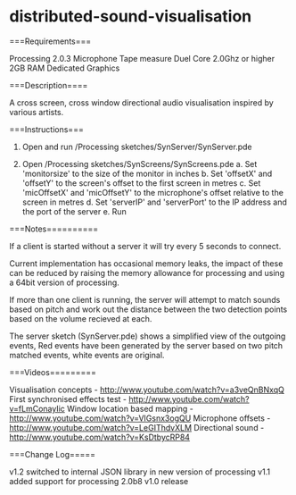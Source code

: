 distributed-sound-visualisation
===============================

   ===Requirements===
   
   Processing 2.0.3
   Microphone
   Tape measure
   Duel Core 2.0Ghz or higher
   2GB RAM
   Dedicated Graphics
   
   
   ===Description====
   
   A cross screen, cross window directional audio visualisation inspired by various artists.
      

   ===Instructions===

   1) Open and run /Processing sketches/SynServer/SynServer.pde
   
   2) Open /Processing sketches/SynScreens/SynScreens.pde
     a. Set 'monitorsize' to the size of the monitor in inches
     b. Set 'offsetX' and 'offsetY' to the screen's offset to the first screen in metres
	 c. Set 'micOffsetX' and 'micOffsetY' to the microphone's offset relative to the screen in metres
	 d. Set 'serverIP' and 'serverPort' to the IP address and the port of the server
	 e. Run
	 
	 
   ===Notes==========
   
   If a client is started without a server it will try every 5 seconds to connect.
   
   Current implementation has occasional memory leaks, the impact of these can be reduced by raising 
   the memory allowance for processing and using a 64bit version of processing.
   
   If more than one client is running, the server will attempt to match sounds based on pitch and work 
   out the distance between the two detection points based on the volume recieved at each.
   
   The server sketch (SynServer.pde) shows a simplified view of the outgoing events, Red events have been generated 
   by the server based on two pitch matched events, white events are original.
   
   
   ===Videos=========
   
   Visualisation concepts - http://www.youtube.com/watch?v=a3veQnBNxqQ
   First synchronised effects test - http://www.youtube.com/watch?v=fLmConayIic
   Window location based mapping - http://www.youtube.com/watch?v=VIGsnx3ogQU
   Microphone offsets - http://www.youtube.com/watch?v=LeGIThdvXLM
   Directional sound - http://www.youtube.com/watch?v=KsDtbycRP84
   
   ===Change Log=====
   
   v1.2 switched to internal JSON library in new version of processing
   v1.1 added support for processing 2.0b8
   v1.0 release
   